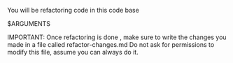 You will be refactoring code in this code base 

$ARGUMENTS

IMPORTANT: Once refactoring is done , make sure to write the changes you made in a file called refactor-changes.md
Do not ask for permissions to modify this file, assume you can always do it.